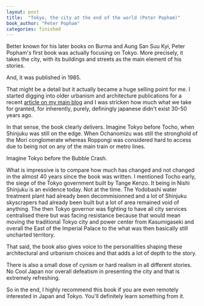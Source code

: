 ```yaml
---
layout: post
title:  "Tokyo, the city at the end of the world (Peter Popham)"
book_author: "Peter Popham"
categories: finished
---
```


Better known for his later books on Burma and Aung San Suu Kyi, Peter Popham's first book was actually focusing on Tokyo. More precisely, it takes the city, with its buildings and streets as the main element of his stories.

And, it was published in 1985.

That might be a detail but it actually became a huge selling point for me. I started digging into older urbanism and architecture publications for a recent [article on my main blog](https://achikochi.tokyo/fr/blog/les-guides-du-pif/non-tokyo-nest-pas-une-des-villes-les-plus-dense-au-monde/) and I was stricken how much what we take for granted, for inherently, purely, definingly japanese didn't exist 30-50 years ago.

In that sense, the book clearly delivers. Imagine Tokyo before Tocho, when Shinjuku was still on the edge. When Ochanomizu was still the stronghold of the Mori conglomerate whereas Roppongi was considered hard to access due to being not on any of the main train or metro lines.

Imagine Tokyo before the Bubble Crash.

What is impressive is to compare how much has changed and not changed in the almost 40 years since the book was written. I mentioned Tocho early, the siege of the Tokyo government built by Tange Kenzo. It being in Nishi Shinjuku is an evidence today. Not at the time. The Yodobashi water treatment plant had already been decommisionned and a lot of Shinjuku skyscrapers had already been built but a lot of area remained void of anything. The then Tokyo governor was fighting to have all city services centralised there but was facing resistance because that would mean moving the traditional Tokyo city and power center from Kasumigaseki and overall the East of the Imperial Palace to the what was then basically still uncharted territory.

That said, the book also gives voice to the personalities shaping these architectural and urbanism choices and that adds a lot of depth to the story.

There is also a small dose of cynism or hard realism in all different stories. No Cool Japan nor overall defeatism in presenting the city and that is extremely refreshing.

So in the end, I highly recommend this book if you are even remotely interested in Japan and Tokyo. You'll definitely learn something from it.
